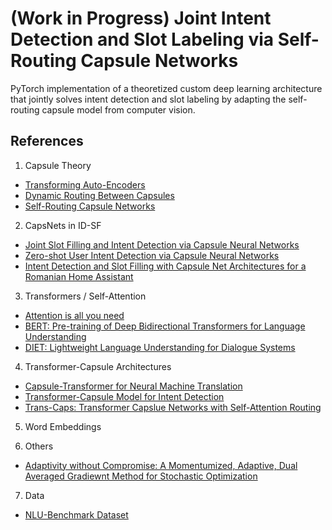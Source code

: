 # (Work in Progress) Joint Intent Detection and Slot Labeling via Self-Routing Capsule Networks

PyTorch implementation of a theoretized custom deep learning architecture that jointly solves intent detection and slot labeling by adapting the self-routing capsule model from computer vision.

## References

1) Capsule Theory

* [Transforming Auto-Encoders](http://www.cs.toronto.edu/~bonner/courses/2020s/csc2547/papers/capsules/transforming-autoencoders,-hinton,-icann-2011.pdf)
* [Dynamic Routing Between Capsules](https://papers.nips.cc/paper/2017/file/2cad8fa47bbef282badbb8de5374b894-Paper.pdf)
* [Self-Routing Capsule Networks](https://papers.nips.cc/paper/2019/file/e46bc064f8e92ac2c404b9871b2a4ef2-Paper.pdf)

2) CapsNets in ID-SF

* [Joint Slot Filling and Intent Detection via Capsule Neural Networks](https://arxiv.org/pdf/1812.09471.pdf)
* [Zero-shot User Intent Detection via Capsule Neural Networks](https://arxiv.org/pdf/1809.00385.pdf)
* [Intent Detection and Slot Filling with Capsule Net Architectures for a Romanian Home Assistant](https://www.mdpi.com/1424-8220/21/4/1230/pdf)

3) Transformers / Self-Attention

* [Attention is all you need](https://papers.nips.cc/paper/2017/file/3f5ee243547dee91fbd053c1c4a845aa-Paper.pdf)
* [BERT: Pre-training of Deep Bidirectional Transformers for Language Understanding](https://arxiv.org/pdf/1810.04805.pdf)
* [DIET: Lightweight Language Understanding for Dialogue Systems](https://arxiv.org/pdf/2004.09936.pdf)

4) Transformer-Capsule Architectures

* [Capsule-Transformer for Neural Machine Translation](https://arxiv.org/pdf/2004.14649)
* [Transformer-Capsule Model for Intent Detection](https://www.aaai.org/ojs/index.php/AAAI/article/view/7215/7069)
* [Trans-Caps: Transformer Capslue Networks with Self-Attention Routing](https://openreview.net/pdf?id=BUPIRa1D2J)

5) Word Embeddings



6) Others

* [Adaptivity without Compromise: A Momentumized, Adaptive, Dual Averaged Gradiewnt Method for Stochastic Optimization](https://arxiv.org/pdf/2101.11075.pdf)

7) Data 
* [NLU-Benchmark Dataset](https://github.com/Botfuel/benchmark-nlp-2018)
